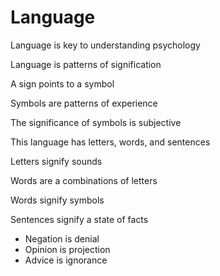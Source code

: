 # Language

Language is key to understanding psychology

Language is patterns of signification

A sign points to a symbol

Symbols are patterns of experience

The significance of symbols is subjective

This language has letters, words, and sentences

Letters signify sounds

Words are a combinations of letters

Words signify symbols

Sentences signify a state of facts

* Negation is denial
* Opinion is projection
* Advice is ignorance
